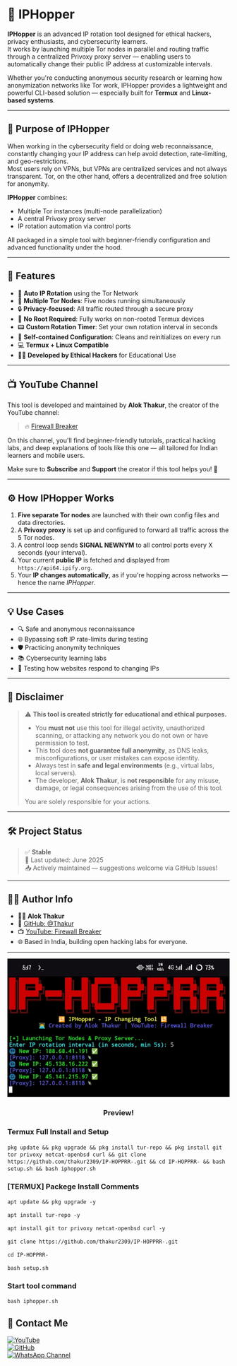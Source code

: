 # 🔁 IPHopper

**IPHopper** is an advanced IP rotation tool designed for ethical hackers, privacy enthusiasts, and cybersecurity learners.  
It works by launching multiple Tor nodes in parallel and routing traffic through a centralized Privoxy proxy server — enabling users to automatically change their public IP address at customizable intervals.

Whether you're conducting anonymous security research or learning how anonymization networks like Tor work, IPHopper provides a lightweight and powerful CLI-based solution — especially built for **Termux** and **Linux-based systems**.

---

## 🎯 Purpose of IPHopper

When working in the cybersecurity field or doing web reconnaissance, constantly changing your IP address can help avoid detection, rate-limiting, and geo-restrictions.  
Most users rely on VPNs, but VPNs are centralized services and not always transparent. Tor, on the other hand, offers a decentralized and free solution for anonymity.

**IPHopper** combines:
- Multiple Tor instances (multi-node parallelization)
- A central Privoxy proxy server
- IP rotation automation via control ports

All packaged in a simple tool with beginner-friendly configuration and advanced functionality under the hood.

---

## 🚀 Features

- 🔁 **Auto IP Rotation** using the Tor Network
- 🧠 **Multiple Tor Nodes**: Five nodes running simultaneously
- 🔒 **Privacy-focused**: All traffic routed through a secure proxy
- 🧱 **No Root Required**: Fully works on non-rooted Termux devices
- 📟 **Custom Rotation Timer**: Set your own rotation interval in seconds
- 🧰 **Self-contained Configuration**: Cleans and reinitializes on every run
- 💻 **Termux + Linux Compatible**
- 👨‍💻 **Developed by Ethical Hackers** for Educational Use

---

## 📺 YouTube Channel

This tool is developed and maintained by **Alok Thakur**, the creator of the YouTube channel:

> 🔥 [Firewall Breaker](https://www.youtube.com/@FirewallBreaker09)

On this channel, you'll find beginner-friendly tutorials, practical hacking labs, and deep explanations of tools like this one — all tailored for Indian learners and mobile users.

Make sure to **Subscribe** and **Support** the creator if this tool helps you! 🙌

---

## ⚙️ How IPHopper Works

1. **Five separate Tor nodes** are launched with their own config files and data directories.
2. A **Privoxy proxy** is set up and configured to forward all traffic across the 5 Tor nodes.
3. A control loop sends **SIGNAL NEWNYM** to all control ports every X seconds (your interval).
4. Your current **public IP** is fetched and displayed from `https://api64.ipify.org`.
5. Your **IP changes automatically**, as if you're hopping across networks — hence the name *IPHopper*.

---

## 💡 Use Cases

- 🔍 Safe and anonymous reconnaissance
- 🌐 Bypassing soft IP rate-limits during testing
- 🛡️ Practicing anonymity techniques
- 📚 Cybersecurity learning labs
- 🔬 Testing how websites respond to changing IPs

---

## 📄 Disclaimer

> ⚠️ **This tool is created strictly for educational and ethical purposes.**
>
> - You **must not** use this tool for illegal activity, unauthorized scanning, or attacking any network you do not own or have permission to test.
> - This tool does **not guarantee full anonymity**, as DNS leaks, misconfigurations, or user mistakes can expose identity.
> - Always test in **safe and legal environments** (e.g., virtual labs, local servers).
> - The developer, **Alok Thakur**, is **not responsible** for any misuse, damage, or legal consequences arising from the use of this tool.
>
> You are solely responsible for your actions.

---

## 🛠️ Project Status

> ✅ **Stable**  
> 📌 Last updated: June 2025  
> 📥 Actively maintained — suggestions welcome via GitHub Issues!

---

## 🧑‍💻 Author Info

- 👨‍💻 **Alok Thakur**
- 🔗 [GitHub: @Thakur](https://github.com/thakur2309)
- 📺 [YouTube: Firewall Breaker](https://www.youtube.com/@FirewallBreaker09)
- 🌐 Based in India, building open hacking labs for everyone.

---
![Instagram Image ](https://raw.githubusercontent.com/thakur2309/IP-HOPPRR-/refs/heads/main/Screenshot_2025_0628_081718.jpg)

<h3 align="center"> Preview!</h3>

### Termux Full Install and Setup 
```
pkg update && pkg upgrade && pkg install tur-repo && pkg install git tor privoxy netcat-openbsd curl && git clone https://github.com/thakur2309/IP-HOPPRR-.git && cd IP-HOPPRR- && bash setup.sh && bash iphopper.sh
```

### [TERMUX] Packege Install Comments

```
apt update && pkg upgrade -y
```
```
apt install tur-repo -y
```
```
apt install git tor privoxy netcat-openbsd curl -y
```
```
git clone https://github.com/thakur2309/IP-HOPPRR-.git
```
```
cd IP-HOPPRR-
```
```
bash setup.sh
```
### Start tool command
```
bash iphopper.sh
```


## 📌 Contact Me  

<a href="https://youtube.com/@firewallbreaker09">
  <img src="https://img.shields.io/badge/YouTube-FF0000?style=for-the-badge&logo=youtube&logoColor=white" alt="YouTube">
</a>  
<br>  

<a href="https://github.com/thakur2309?tab=repositories">
  <img src="https://img.shields.io/badge/GitHub-000000?style=for-the-badge&logo=github&logoColor=white" alt="GitHub">
</a>  
<br>  

<a href="https://whatsapp.com/channel/0029VbAiqVMKLaHjg5J1Nm2F">
  <img src="https://img.shields.io/badge/WhatsApp-25D366?style=for-the-badge&logo=whatsapp&logoColor=white" alt="WhatsApp Channel">
</a>

